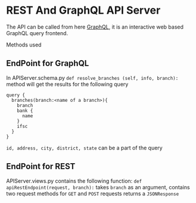 # REST And GraphQL API Server

The API can be called from here [GraphQL](https://gqlapiserver.herokuapp.com/gql/), it is an interactive web based GraphQL query frontend.

Methods used

## EndPoint for GraphQL

In APIServer.schema.py
`def resolve_branches (self, info, branch):`
method will get the results for the following query
```
query {
  branches(branch:<name of a branch>){
    branch
    bank {
      name
    }
    ifsc
  }
}
```
`id, address, city, district, state` can be a part of the query

## EndPoint for REST

APIServer.views.py contains the following function:
`def apiRestEndpoint(request, branch):` takes `branch` as an argument, contains two request methods for `GET` and `POST` requests returns a `JSONResponse`
